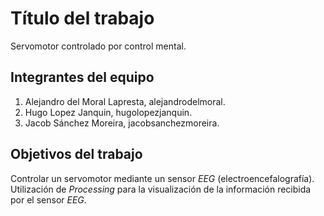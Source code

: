 # Título del trabajo
Servomotor controlado por control mental.
## Integrantes del equipo
1. Alejandro del Moral Lapresta, alejandrodelmoral.
2. Hugo Lopez Janquin, hugolopezjanquin.
3. Jacob Sánchez Moreira, jacobsanchezmoreira.
## Objetivos del trabajo
Controlar un servomotor mediante un sensor *EEG* (electroencefalografía).
Utilización de *Processing* para la visualización de la información recibida por el sensor *EEG*.
